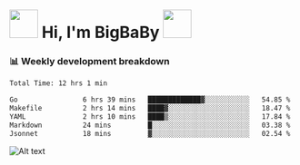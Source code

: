 <!-- Title -->
<h1>
    <img src="https://media.tenor.com/TlyRveJkgo4AAAAi/cloud-cloud-strife.gif" width="50"/>
    Hi, I'm BigBaBy
    <img src="https://media.tenor.com/TlyRveJkgo4AAAAi/cloud-cloud-strife.gif" width="50"/>
</h1>

<h3> 📊 Weekly development breakdown </h3>
<!-- waka-readme-stats -->

<!--START_SECTION:waka-->

```txt
Total Time: 12 hrs 1 min

Go                6 hrs 39 mins   █████████████▓░░░░░░░░░░░   54.85 %
Makefile          2 hrs 14 mins   ████▓░░░░░░░░░░░░░░░░░░░░   18.47 %
YAML              2 hrs 10 mins   ████▒░░░░░░░░░░░░░░░░░░░░   17.84 %
Markdown          24 mins         █░░░░░░░░░░░░░░░░░░░░░░░░   03.38 %
Jsonnet           18 mins         ▓░░░░░░░░░░░░░░░░░░░░░░░░   02.54 %
```

<!--END_SECTION:waka-->

![Alt text](https://spotify-recently-played-readme.vercel.app/api?user=21b7yx6vkj66csord5swswvza&count=10&width=1000)
